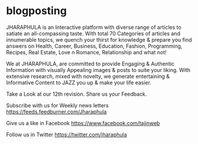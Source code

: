 # blogposting

JHARAPHULA is an Interactive platform with diverse range of articles to satiate an all-compassing taste. With total 70 Categories of articles and innumerable topics, we quench your thirst for knowledge & prepare you find answers on Health, Career, Business, Education, Fashion, Programming, Recipes, Real Estate, Love n Romance, Relationship and what not!

We at JHARAPHULA, are committed to provide Engaging & Authentic Information with visually Appealing images & posts to suite your liking. With extensive research, mixed with novelty, we generate entertaining & Informative Content to JAZZ you up & make your life easier.

Take a Look at our 12th revision. Share us your Feedback.

Subscribe with us for Weekly news letters https://feeds.feedburner.com/Jharaphula

Give us a like in Facebook https://www.facebook.com/tajinweb

Follow us in Twitter https://twitter.com/jharaphula
